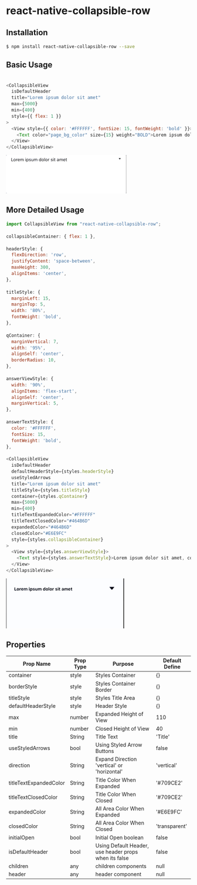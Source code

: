 
# react-native-collapsible-row

## Installation

```bash
$ npm install react-native-collapsible-row --save
```

## Basic Usage
```javascript

<CollapsibleView
  isDefaultHeader
  title="Lorem ipsum dolor sit amet"
  max={5000}
  min={400}      
  style={{ flex: 1 }}
>
  <View style={{ color: '#FFFFFF', fontSize: 15, fontWeight: 'bold' }}>
    <Text color="page_bg_color" size={15} weight="BOLD">Lorem ipsum dolor sit amet, consectetur adipiscing elit. Vestibulum tempor eros cursus tempor rutrum.</Text>
  </View>
</CollapsibleView>

```

![demo](demo2.gif)

## More Detailed Usage
```javascript
import CollapsibleView from "react-native-collapsible-row";

collapsibleContainer: { flex: 1 },

headerStyle: {
  flexDirection: 'row',
  justifyContent: 'space-between',
  maxHeight: 300,
  alignItems: 'center',
},

titleStyle: {
  marginLeft: 15,
  marginTop: 5,
  width: '80%',
  fontWeight: 'bold',
},

qContainer: {
  marginVertical: 7,
  width: '95%',
  alignSelf: 'center',
  borderRadius: 10,
},

answerViewStyle: {
  width: '90%',
  alignItems: 'flex-start',
  alignSelf: 'center',
  marginVertical: 5,
},

answerTextStyle: {
  color: '#FFFFFF',
  fontSize: 15,
  fontWeight: 'bold',
},

<CollapsibleView
  isDefaultHeader
  defaultHeaderStyle={styles.headerStyle}
  useStyledArrows
  title="Lorem ipsum dolor sit amet"
  titleStyle={styles.titleStyle}
  container={styles.qContainer}
  max={5000}
  min={400}
  titleTextExpandedColor="#FFFFFF"
  titleTextClosedColor="#464B6D"
  expandedColor="#464B6D"
  closedColor="#E6E9FC"
  style={styles.collapsibleContainer}
>
  <View style={styles.answerViewStyle}>
    <Text style={styles.answerTextStyle}>Lorem ipsum dolor sit amet, consectetur adipiscing elit. Vestibulum tempor eros cursus tempor rutrum.</Text>
  </View>
</CollapsibleView>
```

![demo](demo.gif)

## Properties

| Prop Name | Prop Type | Purpose | Default Define |
| ------------- | ------------- | ------------- | ------------- |
| container  | style  | Styles Container | {} |
| borderStyle | style | Styles Container Border | {} |
| titleStyle | style | Styles Title Area | {} |
| defaultHeaderStyle | style | Header Style | {} |
| max | number | Expanded Height of View | 110 |
| min | number | Closed Height of View | 40 |
| title | String | Title Text | 'Title' |
| useStyledArrows | bool | Using Styled Arrow Buttons | false |
| direction | String | Expand Direction 'vertical' or 'horizontal' | 'vertical' |
| titleTextExpandedColor | String | Title Color When Expanded | '#709CE2' |
| titleTextClosedColor | String | Title Color When Closed | '#709CE2' |
| expandedColor | String | All Area Color When Expanded | '#E6E9FC' |
| closedColor | String | All Area Color When Closed | 'transparent' |
| initialOpen | bool | Initial Open boolean | false |
| isDefaultHeader | bool | Using Default Header, use header props when its false  | false |
| children | any | children components | null |
| header | any | header component | null |